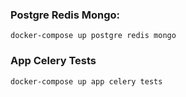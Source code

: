 ### Postgre Redis Mongo:
`docker-compose up postgre redis mongo`

### App Celery Tests
`docker-compose up app celery tests`
